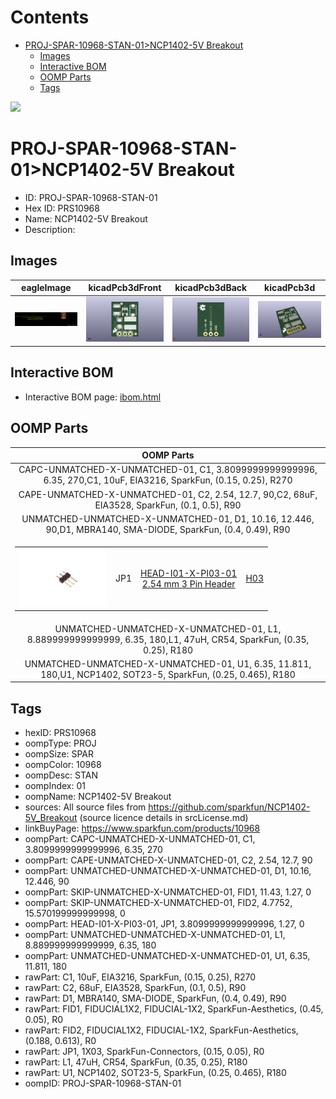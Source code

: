 



Contents
========

* [PROJ-SPAR-10968-STAN-01>NCP1402-5V Breakout](#proj-spar-10968-stan-01ncp1402-5v-breakout)
	* [Images](#images)
	* [Interactive BOM](#interactive-bom)
	* [OOMP Parts](#oomp-parts)
	* [Tags](#tags)
  
![][im]
# PROJ-SPAR-10968-STAN-01>NCP1402-5V Breakout

- ID: PROJ-SPAR-10968-STAN-01
- Hex ID: PRS10968
- Name: NCP1402-5V Breakout
- Description: 

## Images
  
  

|eagleImage|kicadPcb3dFront|kicadPcb3dBack|kicadPcb3d|
| :---: | :---: | :---: | :---: |
|[![eagleImage](eagleImage_140.png)](eagleImage_600.png)|[![kicadPcb3dFront](kicadPcb3dFront_140.png)](kicadPcb3dFront_600.png)|[![kicadPcb3dBack](kicadPcb3dBack_140.png)](kicadPcb3dBack_600.png)|[![kicadPcb3d](kicadPcb3d_140.png)](kicadPcb3d_600.png)|

## Interactive BOM

- Interactive BOM page: [ibom.html](kicad/bom/ibom.html)

## OOMP Parts
  

|OOMP Parts|
| :---: |
|CAPC-UNMATCHED-X-UNMATCHED-01, C1, 3.8099999999999996, 6.35, 270,C1, 10uF, EIA3216, SparkFun, (0.15, 0.25), R270|
|CAPE-UNMATCHED-X-UNMATCHED-01, C2, 2.54, 12.7, 90,C2, 68uF, EIA3528, SparkFun, (0.1, 0.5), R90|
|UNMATCHED-UNMATCHED-X-UNMATCHED-01, D1, 10.16, 12.446, 90,D1, MBRA140, SMA-DIODE, SparkFun, (0.4, 0.49), R90|
|<table><tr><td>![HEAD-I01-X-PI03-01](https://raw.githubusercontent.com/oomlout/oomlout_OOMP_parts/main/HEAD-I01-X-PI03-01/image_140.jpg)</td><td> JP1</td><td>[HEAD-I01-X-PI03-01<br>2.54 mm 3 Pin Header](https://github.com/oomlout/oomlout_OOMP_parts/tree/main/HEAD-I01-X-PI03-01/)</td><td>[H03](https://github.com/oomlout/oomlout_OOMP_parts/tree/main/HEAD-I01-X-PI03-01/)</td></tr></table>|
|UNMATCHED-UNMATCHED-X-UNMATCHED-01, L1, 8.889999999999999, 6.35, 180,L1, 47uH, CR54, SparkFun, (0.35, 0.25), R180|
|UNMATCHED-UNMATCHED-X-UNMATCHED-01, U1, 6.35, 11.811, 180,U1, NCP1402, SOT23-5, SparkFun, (0.25, 0.465), R180|

## Tags

- hexID: PRS10968
- oompType: PROJ
- oompSize: SPAR
- oompColor: 10968
- oompDesc: STAN
- oompIndex: 01
- oompName: NCP1402-5V Breakout
- sources: All source files from https://github.com/sparkfun/NCP1402-5V_Breakout (source licence details in srcLicense.md)
- linkBuyPage: https://www.sparkfun.com/products/10968
- oompPart: CAPC-UNMATCHED-X-UNMATCHED-01, C1, 3.8099999999999996, 6.35, 270
- oompPart: CAPE-UNMATCHED-X-UNMATCHED-01, C2, 2.54, 12.7, 90
- oompPart: UNMATCHED-UNMATCHED-X-UNMATCHED-01, D1, 10.16, 12.446, 90
- oompPart: SKIP-UNMATCHED-X-UNMATCHED-01, FID1, 11.43, 1.27, 0
- oompPart: SKIP-UNMATCHED-X-UNMATCHED-01, FID2, 4.7752, 15.570199999999998, 0
- oompPart: HEAD-I01-X-PI03-01, JP1, 3.8099999999999996, 1.27, 0
- oompPart: UNMATCHED-UNMATCHED-X-UNMATCHED-01, L1, 8.889999999999999, 6.35, 180
- oompPart: UNMATCHED-UNMATCHED-X-UNMATCHED-01, U1, 6.35, 11.811, 180
- rawPart: C1, 10uF, EIA3216, SparkFun, (0.15, 0.25), R270
- rawPart: C2, 68uF, EIA3528, SparkFun, (0.1, 0.5), R90
- rawPart: D1, MBRA140, SMA-DIODE, SparkFun, (0.4, 0.49), R90
- rawPart: FID1, FIDUCIAL1X2, FIDUCIAL-1X2, SparkFun-Aesthetics, (0.45, 0.05), R0
- rawPart: FID2, FIDUCIAL1X2, FIDUCIAL-1X2, SparkFun-Aesthetics, (0.188, 0.613), R0
- rawPart: JP1, 1X03, SparkFun-Connectors, (0.15, 0.05), R0
- rawPart: L1, 47uH, CR54, SparkFun, (0.35, 0.25), R180
- rawPart: U1, NCP1402, SOT23-5, SparkFun, (0.25, 0.465), R180
- oompID: PROJ-SPAR-10968-STAN-01



[im]: kicadPcb3d_450.png
